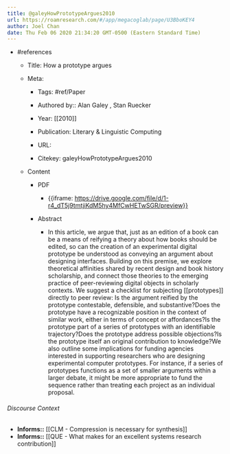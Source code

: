 ```yaml
---
title: @galeyHowPrototypeArgues2010
url: https://roamresearch.com/#/app/megacoglab/page/U3BboKEY4
author: Joel Chan
date: Thu Feb 06 2020 21:34:20 GMT-0500 (Eastern Standard Time)
---
```


- #references

    - Title: How a prototype argues

    - Meta:

        - Tags: #ref/Paper

        - Authored by::  Alan Galey ,  Stan Ruecker

        - Year: [[2010]]

        - Publication: Literary \& Linguistic Computing

        - URL:

        - Citekey: galeyHowPrototypeArgues2010

    - Content

        - PDF

            - {{iframe: https://drive.google.com/file/d/1-r4_dT5j9tmtjiKdM5hy4MfCwHETwSGR/preview}}

        - Abstract

            - In this article, we argue that, just as an edition of a book can be a means of reifying a theory about how books should be edited, so can the creation of an experimental digital prototype be understood as conveying an argument about designing interfaces. Building on this premise, we explore theoretical affinities shared by recent design and book history scholarship, and connect those theories to the emerging practice of peer-reviewing digital objects in scholarly contexts. We suggest a checklist for subjecting [[prototypes]] directly to peer review: Is the argument reified by the prototype contestable, defensible, and substantive?Does the prototype have a recognizable position in the context of similar work, either in terms of concept or affordances?Is the prototype part of a series of prototypes with an identifiable trajectory?Does the prototype address possible objections?Is the prototype itself an original contribution to knowledge?We also outline some implications for funding agencies interested in supporting researchers who are designing experimental computer prototypes. For instance, if a series of prototypes functions as a set of smaller arguments within a larger debate, it might be more appropriate to fund the sequence rather than treating each project as an individual proposal.

###### Discourse Context

- **Informs::** [[CLM - Compression is necessary for synthesis]]
- **Informs::** [[QUE - What makes for an excellent systems research contribution]]
